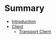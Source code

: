 # Summary

* [Introduction](README.md)
* [Client](chapter1.md)
  * [Transport Client](chapter1/transport-client.md)

